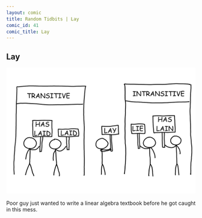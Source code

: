 ```yaml
---
layout: comic
title: Random Tidbits | Lay
comic_id: 41
comic_title: Lay
---
```


## Lay

<img id="img41" src="/assets/images/41.png">

Poor guy just wanted to write a linear algebra textbook before he got caught in this mess.
